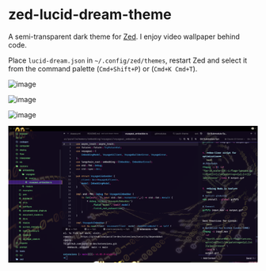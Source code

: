 # zed-lucid-dream-theme

A semi-transparent dark theme for [Zed](https://github.com/zed-industries/zed). I enjoy video wallpaper behind code.

Place `lucid-dream.json` in `~/.config/zed/themes`, restart Zed and select it from the command palette (`Cmd+Shift+P`) or (`Cmd+K Cmd+T`).

![image](screenshots/lucid-dream-dark.gif)

![image](screenshots/lucid-dream-dark.png)

![image](screenshots/lucid-dream-dark.abstract.png)

![image](screenshots/lucid-dream-dark.code.png)



